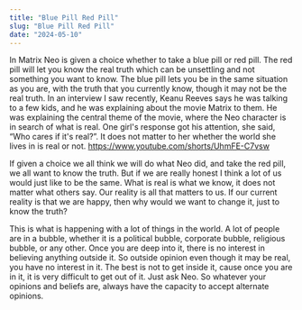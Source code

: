 ```yaml
---
title: "Blue Pill Red Pill"
slug: "Blue Pill Red Pill"
date: "2024-05-10"
---
```


In Matrix Neo is given a choice whether to take a blue pill or red pill. The red pill will let you know the real truth which can be unsettling and not something you want to know. The blue pill lets you be in the same situation as you are, with the truth that you currently know, though it may not be the real truth. In an interview I saw recently, Keanu Reeves says he was talking to a few kids, and he was explaining about the movie Matrix to them. He was explaining the central theme of the movie, where the Neo character is in search of what is real. One girl's response got his attention, she said, “Who cares if it's real?”. It does not matter to her whether the world she lives in is real or not.  https://www.youtube.com/shorts/UhmFE-C7vsw

If given a choice we all think we will do what Neo did, and take the red pill, we all want to know the truth. But if we are really honest I think a lot of us would just like to be the same. What is real is what we know, it does not matter what others say. Our reality is all that matters to us. If our current reality is that we are happy, then why would we want to change it, just to know the truth?

This is what is happening with a lot of things in the world. A lot of people are in a bubble, whether it is a political bubble, corporate bubble, religious bubble, or any other. Once you are deep into it, there is no interest in believing anything outside it. So outside opinion even though it may be real, you have no interest in it. The best is not to get inside it, cause once you are in it, it is very difficult to get out of it. Just ask Neo. So whatever your opinions and beliefs are, always have the capacity to accept alternate opinions.
